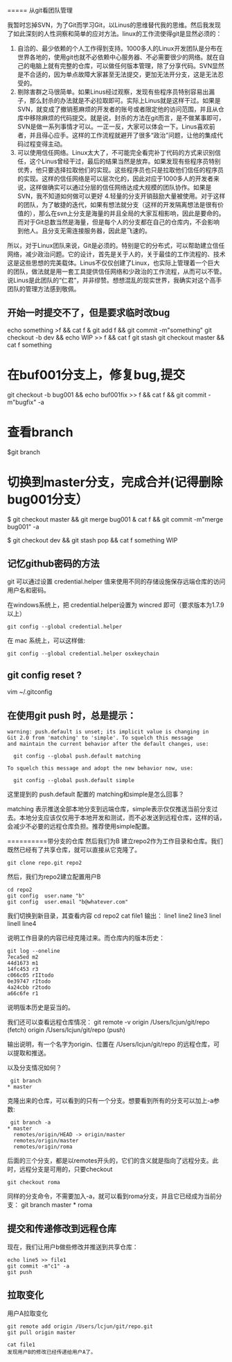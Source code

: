 =====
从git看团队管理

我暂时忘掉SVN，为了Git而学习Git，以Linus的思维替代我的思维。然后我发现了如此深刻的人性洞察和简单的应对方法。linux的工作流使得git是显然必须的：

1. 自洽的、最少依赖的个人工作得到支持。1000多人的Linux开发团队是分布在世界各地的，使用git也就不必依赖中心服务器、不必需要很少的网络。就在自己的电脑上就有完整的仓库，可以做任何版本管理，除了分享代码。SVN显然是不合适的，因为单点故障大家甚至无法提交，更加无法开分支，这是无法忍受的。
2. 剔除害群之马很简单。如果Linus经过观察，发现有些程序员特别容易出漏子，那么封杀的办法就是不必拉取即可。实际上Linus就是这样干过。如果是SVN，就变成了撤销惹麻烦的开发者的账号或者限定他的访问范围，并且从仓库中移除麻烦的代码提交。就是说，封杀的方法在git而言，是不做某事即可，SVN是做一系列事情才可以。一正一反，大家可以体会一下。Linus喜欢前者，并且得心应手。这样的工作流程就避开了很多“政治”问题，让他的集成代码过程变得主动。
3. 可以使用信任网络。Linux太大了，不可能完全看完补丁代码的方式来识别信任，这个Linus曾经干过，最后的结果当然是放弃。如果发现有些程序员特别优秀，他只要选择拉取他们的实现。这些程序员也只是拉取他们信任的程序员的实现。这样的信任网络是可以层次化的，因此对应于1000多人的开发者来说，这样做确实可以通过分层的信任网络达成大规模的团队协作。如果是SVN，我不知道如何做可以更好
4.轻量的分支开销鼓励大量被使用。对于这样的团队，为了敏捷的迭代，如果有想法就分支（这样的开发隔离想法是很有价值的），那么在svn上分支是海量的并且全局的大家互相影响，因此是要命的。而对于Git总数当然是海量，但是每个人的分支都在自己的仓库内，不会影响到他人。且分支无需连接服务器，因此是飞速的。

所以，对于Linux团队来说，Git是必须的。特别是它的分布式，可以帮助建立信任网络，减少政治问题。它的设计，首先是关于人的，关于最佳的工作流程的、技术这是这些思想的完美载体。Linus不仅仅创建了Linux，也实际上管理着一个巨大的团队，做法就是用一套工具提供信任网络和少政治的工作流程，从而可以不管。说Linus是此团队的“仁君”，并非缪赞。想想混乱的现实世界，我确实对这个高手团队的管理方法感到敬佩。


## 开始一时提交不了，但是要求临时改bug 

echo something >f && cat  f & git add f  && git commit -m"something"
git checkout -b dev && echo WIP >> f && cat f
git stash
git checkout master && cat f
something
# 在buf001分支上，修复bug,提交
git checkout -b bug001 && echo buf001fix >> f && cat f && git commit -m"bugfix" -a
# 查看branch
$git branch
# 切换到master分支，完成合并(记得删除bug001分支）
$ git checkout master && git merge bug001 & cat f && git commit -m"merge bug001" -a 

$ git checkout dev && git stash pop && cat f
something
WIP


## 记忆github密码的方法

git 可以通过设置 credential.helper 值来使用不同的存储设施保存远端仓库的访问用户名和密码。

在windows系统上，把 credential.helper设置为  wincred 即可（要求版本为1.7.9以上）

    git config --global credential.helper

在 mac 系统上，可以这样做:

    git config --global credential.helper osxkeychain

## git config reset ?

vim ~/.gitconfig

## 在使用git push 时，总是提示：

    warning: push.default is unset; its implicit value is changing in 
    Git 2.0 from 'matching' to 'simple'. To squelch this message 
    and maintain the current behavior after the default changes, use: 

      git config --global push.default matching

    To squelch this message and adopt the new behavior now, use: 

      git config --global push.default simple

这里提到的 push.default 配置的 matching和simple是怎么回事？

matching 表示推送全部本地分支到远端仓库，simple表示仅仅推送当前分支过去。本地分支应该仅仅用于本地开发和测试，而不必发送到远程仓库，这样的话，会减少不必要的远程仓库负担。推荐使用simple配置。


==========带分支的仓库
然后我们为B 建立repo2作为工作目录和仓库。我们既然已经有了共享仓库，就可以直接从它克隆了。

    git clone repo.git repo2

然后，我们为repo2建立配置用户B

    cd repo2
    git config  user.name "b"
    git config  user.email "b@whatever.com"


我们切换到新目录，其查看内容
    cd repo2
    cat file1
输出：
    line1
    line2
    line3
    lineI
    lineII
    line4

说明工作目录的内容已经克隆过来。而仓库内的版本历史：

    git log --oneline
    7eca5ed m2
    44d1673 m1
    14fc453 r3
    c066c05 rIItodo
    0e39747 rItodo
    4a24cbb r2todo
    a66c6fe r1
说明版本历史是妥当的。

我们还可以查看远程仓库情况：
    git remote -v
    origin  /Users/lcjun/git/repo (fetch)
    origin  /Users/lcjun/git/repo (push)

输出说明，有一个名字为origin、位置在 /Users/lcjun/git/repo 的远程仓库，可以提取和推送。

以及分支情况如何？

     git branch
    * master
克隆出来的仓库，可以看到的只有一个分支。想要看到所有的分支可以加上-a参数:

     git branch -a
    * master
      remotes/origin/HEAD -> origin/master
      remotes/origin/master
      remotes/origin/roma
后面的三个分支，都是以remotes开头的，它们的含义就是指向了远程分支。此时，远程分支是可用的，只要checkout

    git checkout roma 
同样的分支命令，不需要加入-a，就可以看到roma分支，并且它已经成为当前分支：
    git branch
      master
    * roma


## 提交和传递修改到远程仓库

现在，我们让用户b做些修改并推送到共享仓库：

    echo line5 >> file1
    git commit -m"c1" -a
    git push 

## 拉取变化

用户A拉取变化

    git remote add origin /Users/lcjun/git/repo.git
    git pull origin master

    cat file1
    发现用户B的修改已经传递给用户A了。
